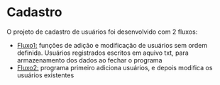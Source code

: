 # Cadastro

O projeto de cadastro de usuários foi desenvolvido com 2 fluxos:
  - [Fluxo1:](./cadastro/fluxo1) funções de adição e modificação de usuários sem ordem definida. Usuários registrados escritos em aquivo txt, para armazenamento dos dados ao fechar o programa
  - [Fluxo2:](./cadastro/fluxo2) programa primeiro adiciona usuários, e depois modifica os usuários existentes
